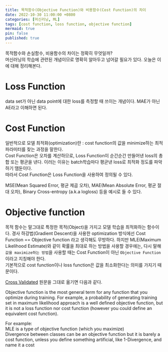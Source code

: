 ```yaml
---
title: 목적함수(Objective Function)와 비용함수(Cost Function)의 차이
date: 2022-10-30 11:00:00 +0800
categories: [머신러닝, ML]
tags: [cost function, loss function, objective function]
mermaid: true
pin: false
published: true
---
```


목적함수와 손실함수, 비용함수의 차이는 정확히 무엇일까?    
머신러닝의 학습에 관련된 개념이므로 명확히 알아두고 넘어갈 필요가 있다. 오늘은 이에 대해 정리해본다.  
   
  
# Loss Function
data set가 아닌 data point에 대한 loss를 측정할 때 쓰이는 개념이다. MAE가 아닌 AE라고 이해하면 된다.   
   

# Cost Function
일반적으로 모델 최적화(optimization)란 : cost function의 값을 minimize하는 최적 파라미터를 찾는 과정을 말한다.    
Cost Function은 오차를 계산하므로, Loss Function이 순간순간 만들어낸 loss의 총합 또는 평균을 낸다. 이러는 이유는 batch학습마다 평균낸 loss로 최적화 정도를 파악하기 땜둔이다.    
따라서 Cost Function은 Loss Function을 사용하여 정의될 수 있다.   
   
MSE(Mean Squared Error, 평균 제곱 오차), MAE(Mean Absolute Error, 평균 절대 오차), Binary Cross-entropy (a.k.a logloss) 등을 예시로 들 수 있다.   


# Objective function   
목적 함수는 말그대로 특정한 목적(Object)을 가지고 모델 학습을 최적화하는 함수이다. 경사 하강법(Gradient Descent)을 사용한 optimization 방식에선 Cost Function ==  Objective function 라고 생각해도 무방하다. 하지만 MLE(Maximum Likelihood Estimate)와 같이 확률을 최대로 하는 방법을 사용할 경우에는, 다시 말해 `값을 maximize하는 방법`을 사용할 때는 Cost Function이 아닌 `Objective Function` 이라고 지칭해야 한다.    
기본적으로 cost function이나 loss function은 값을 최소화한다는 의미를 가지기 때문이다.    

[Cross Validated](https://stats.stackexchange.com/questions/179026/objective-function-cost-function-loss-function-are-they-the-same-thing) 원문을 그대로 옮기면 다음과 같다.     
   
Objective function is the most general term for any function that you optimize during training. For example, a probability of generating training set in maximum likelihood approach is a well defined objective function, but it is not a loss function nor cost function (however you could define an equivalent cost function).   

For example:   
MLE is a type of objective function (which you maximize)   
Divergence between classes can be an objective function but it is barely a cost function, unless you define something artificial, like 1-Divergence, and name it a cost   
